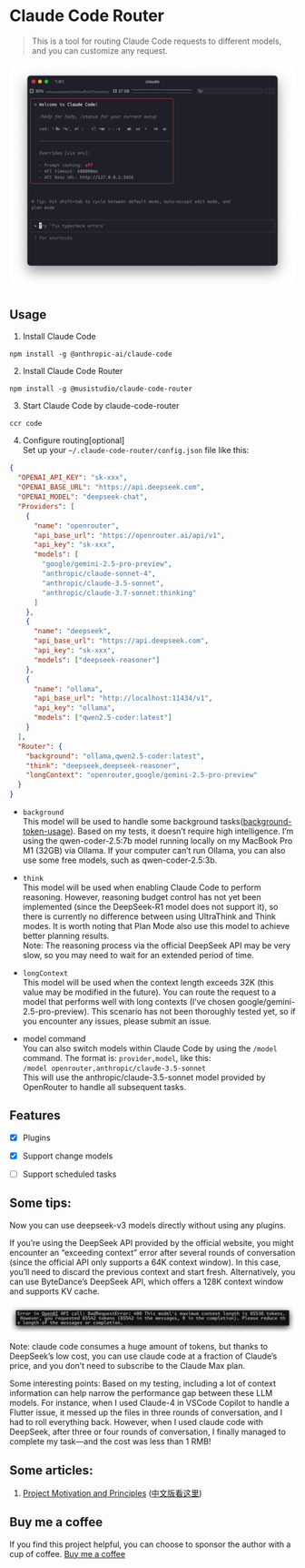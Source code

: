 # Claude Code Router

> This is a tool for routing Claude Code requests to different models, and you can customize any request.


![](screenshoots/claude-code.png)

## Usage

1. Install Claude Code

```shell
npm install -g @anthropic-ai/claude-code
```

2. Install Claude Code Router

```shell
npm install -g @musistudio/claude-code-router
```

3. Start Claude Code by claude-code-router

```shell
ccr code
```

4. Configure routing[optional]    
Set up your `~/.claude-code-router/config.json` file like this:
```json
{
  "OPENAI_API_KEY": "sk-xxx",
  "OPENAI_BASE_URL": "https://api.deepseek.com",
  "OPENAI_MODEL": "deepseek-chat",
  "Providers": [
    {
      "name": "openrouter",
      "api_base_url": "https://openrouter.ai/api/v1",
      "api_key": "sk-xxx",
      "models": [
        "google/gemini-2.5-pro-preview",
        "anthropic/claude-sonnet-4",
        "anthropic/claude-3.5-sonnet",
        "anthropic/claude-3.7-sonnet:thinking"
      ]
    },
    {
      "name": "deepseek",
      "api_base_url": "https://api.deepseek.com",
      "api_key": "sk-xxx",
      "models": ["deepseek-reasoner"]
    },
    {
      "name": "ollama",
      "api_base_url": "http://localhost:11434/v1",
      "api_key": "ollama",
      "models": ["qwen2.5-coder:latest"]
    }
  ],
  "Router": {
    "background": "ollama,qwen2.5-coder:latest",
    "think": "deepseek,deepseek-reasoner",
    "longContext": "openrouter,google/gemini-2.5-pro-preview"
  }
}
```
- `background`    
This model will be used to handle some background tasks([background-token-usage](https://docs.anthropic.com/en/docs/claude-code/costs#background-token-usage)). Based on my tests, it doesn’t require high intelligence. I’m using the qwen-coder-2.5:7b model running locally on my MacBook Pro M1 (32GB) via Ollama.
If your computer can’t run Ollama, you can also use some free models, such as qwen-coder-2.5:3b.


- `think`    
This model will be used when enabling Claude Code to perform reasoning. However, reasoning budget control has not yet been implemented (since the DeepSeek-R1 model does not support it), so there is currently no difference between using UltraThink and Think modes.
It is worth noting that Plan Mode also use this model to achieve better planning results.    
Note: The reasoning process via the official DeepSeek API may be very slow, so you may need to wait for an extended period of time.


- `longContext`   
This model will be used when the context length exceeds 32K (this value may be modified in the future). You can route the request to a model that performs well with long contexts (I’ve chosen google/gemini-2.5-pro-preview). This scenario has not been thoroughly tested yet, so if you encounter any issues, please submit an issue.


- model command   
You can also switch models within Claude Code by using the `/model` command. The format is: `provider,model`, like this:     
`/model openrouter,anthropic/claude-3.5-sonnet`    
This will use the anthropic/claude-3.5-sonnet model provided by OpenRouter to handle all subsequent tasks.

## Features
- [x] Plugins
- [x] Support change models
- [ ] Support scheduled tasks


## Some tips:
Now you can use deepseek-v3 models directly without using any plugins.

If you’re using the DeepSeek API provided by the official website, you might encounter an “exceeding context” error after several rounds of conversation (since the official API only supports a 64K context window). In this case, you’ll need to discard the previous context and start fresh. Alternatively, you can use ByteDance’s DeepSeek API, which offers a 128K context window and supports KV cache.

![](screenshoots/contexterror.jpg)

Note: claude code consumes a huge amount of tokens, but thanks to DeepSeek’s low cost, you can use claude code at a fraction of Claude’s price, and you don’t need to subscribe to the Claude Max plan.

Some interesting points: Based on my testing, including a lot of context information can help narrow the performance gap between these LLM models. For instance, when I used Claude-4 in VSCode Copilot to handle a Flutter issue, it messed up the files in three rounds of conversation, and I had to roll everything back. However, when I used claude code with DeepSeek, after three or four rounds of conversation, I finally managed to complete my task—and the cost was less than 1 RMB!

## Some articles:
1. [Project Motivation and Principles](blog/en/project-motivation-and-how-it-works.md)  ([中文版看这里](blog/zh/项目初衷及原理.md))

## Buy me a coffee
If you find this project helpful, you can choose to sponsor the author with a cup of coffee.
[Buy me a coffee](http://paypal.me/musistudio1999)